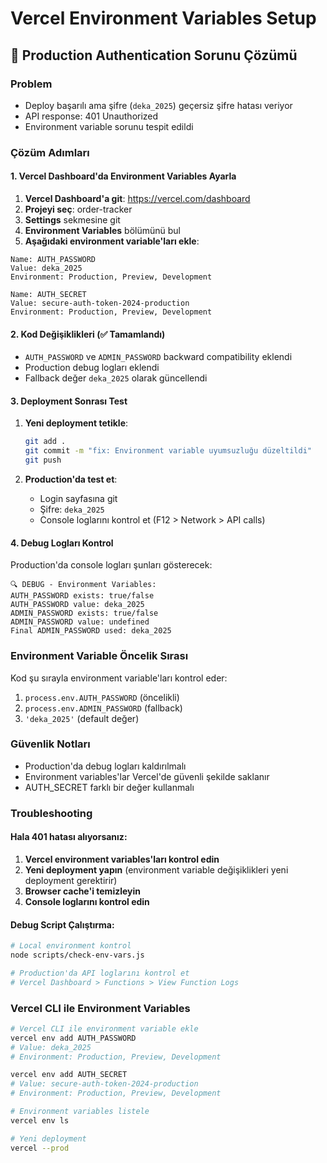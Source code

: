 # Vercel Environment Variables Setup

## 🚨 Production Authentication Sorunu Çözümü

### Problem
- Deploy başarılı ama şifre (`deka_2025`) geçersiz şifre hatası veriyor
- API response: 401 Unauthorized
- Environment variable sorunu tespit edildi

### Çözüm Adımları

#### 1. Vercel Dashboard'da Environment Variables Ayarla

1. **Vercel Dashboard'a git**: https://vercel.com/dashboard
2. **Projeyi seç**: order-tracker
3. **Settings** sekmesine git
4. **Environment Variables** bölümünü bul
5. **Aşağıdaki environment variable'ları ekle**:

```
Name: AUTH_PASSWORD
Value: deka_2025
Environment: Production, Preview, Development
```

```
Name: AUTH_SECRET
Value: secure-auth-token-2024-production
Environment: Production, Preview, Development
```

#### 2. Kod Değişiklikleri (✅ Tamamlandı)

- `AUTH_PASSWORD` ve `ADMIN_PASSWORD` backward compatibility eklendi
- Production debug logları eklendi
- Fallback değer `deka_2025` olarak güncellendi

#### 3. Deployment Sonrası Test

1. **Yeni deployment tetikle**:
   ```bash
   git add .
   git commit -m "fix: Environment variable uyumsuzluğu düzeltildi"
   git push
   ```

2. **Production'da test et**:
   - Login sayfasına git
   - Şifre: `deka_2025`
   - Console loglarını kontrol et (F12 > Network > API calls)

#### 4. Debug Logları Kontrol

Production'da console logları şunları gösterecek:
```
🔍 DEBUG - Environment Variables:
AUTH_PASSWORD exists: true/false
AUTH_PASSWORD value: deka_2025
ADMIN_PASSWORD exists: true/false
ADMIN_PASSWORD value: undefined
Final ADMIN_PASSWORD used: deka_2025
```

### Environment Variable Öncelik Sırası

Kod şu sırayla environment variable'ları kontrol eder:
1. `process.env.AUTH_PASSWORD` (öncelikli)
2. `process.env.ADMIN_PASSWORD` (fallback)
3. `'deka_2025'` (default değer)

### Güvenlik Notları

- Production'da debug logları kaldırılmalı
- Environment variables'lar Vercel'de güvenli şekilde saklanır
- AUTH_SECRET farklı bir değer kullanmalı

### Troubleshooting

#### Hala 401 hatası alıyorsanız:

1. **Vercel environment variables'ları kontrol edin**
2. **Yeni deployment yapın** (environment variable değişiklikleri yeni deployment gerektirir)
3. **Browser cache'i temizleyin**
4. **Console loglarını kontrol edin**

#### Debug Script Çalıştırma:

```bash
# Local environment kontrol
node scripts/check-env-vars.js

# Production'da API loglarını kontrol et
# Vercel Dashboard > Functions > View Function Logs
```

### Vercel CLI ile Environment Variables

```bash
# Vercel CLI ile environment variable ekle
vercel env add AUTH_PASSWORD
# Value: deka_2025
# Environment: Production, Preview, Development

vercel env add AUTH_SECRET  
# Value: secure-auth-token-2024-production
# Environment: Production, Preview, Development

# Environment variables listele
vercel env ls

# Yeni deployment
vercel --prod